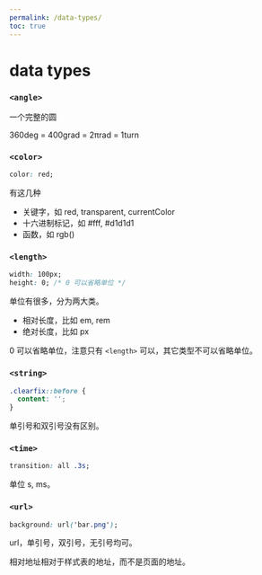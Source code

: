 ```yaml
---
permalink: /data-types/
toc: true
---
```


# data types

### `<angle>`

一个完整的圆

360deg = 400grad = 2πrad = 1turn


### `<color>`

```css
color: red;
```

有这几种

- 关键字，如 red, transparent, currentColor
- 十六进制标记，如 #fff, #d1d1d1
- 函数，如 rgb()


### `<length>`

```css
width: 100px;
height: 0; /* 0 可以省略单位 */
```

单位有很多，分为两大类。

- 相对长度，比如 em, rem
- 绝对长度，比如 px

0 可以省略单位，注意只有 `<length>` 可以，其它类型不可以省略单位。

### `<string>`

```css
.clearfix::before {
  content: '';
}
```

单引号和双引号没有区别。

### `<time>`

```css
transition: all .3s;
```

单位 s, ms。

### `<url>`

```css
background: url('bar.png');
```

url，单引号，双引号，无引号均可。

相对地址相对于样式表的地址，而不是页面的地址。


